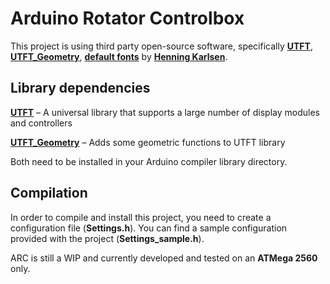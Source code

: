 # Arduino Rotator Controlbox

This project is using third party open-source software, specifically [**UTFT**](http://www.rinkydinkelectronics.com/library.php?id=51), [**UTFT_Geometry**](http://www.rinkydinkelectronics.com/library.php?id=59), [**default fonts**](http://www.rinkydinkelectronics.com/r_fonts.php) by [**Henning Karlsen**](http://www.rinkydinkelectronics.com/).

## Library dependencies

[**UTFT**](http://www.rinkydinkelectronics.com/library.php?id=51) – A universal library that supports a large number of display modules and controllers

[**UTFT_Geometry**](http://www.rinkydinkelectronics.com/library.php?id=59) – Adds some geometric functions to UTFT library

Both need to be installed in your Arduino compiler library directory.

## Compilation

In order to compile and install this project, you need to create a configuration file (**Settings.h**). You can find a sample configuration provided with the project (**Settings_sample.h**).

ARC is still a WIP and currently developed and tested on an **ATMega 2560** only.
